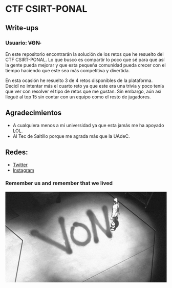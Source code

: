 # CTF CSIRT-PONAL

## Write-ups

### Usuario: V̵O̵N̵

En este repositorio encontrarán la solución de los retos que he resuelto del CTF CSIRT-PONAL.
Lo que busco es compartir lo poco que sé para que así la gente pueda mejorar y que esta pequeña comunidad pueda crecer con el tiempo haciendo que este sea más competitiva y divertida.

En esta ocasión he resuelto 3 de 4 retos disponibles de la plataforma. Decidí no intentar más el cuarto reto ya que este era una trivia y poco tenía que ver con resolver el tipo de retos que me gustan.
Sin embargo, aún así llegué al top 15 sin contar con un equipo como el resto de jugadores.

## Agradecimientos
* A cualquiera menos a mi universidad ya que esta jamás me ha apoyado LOL.
* Al Tec de Saltillo porque me agrada más que la UAdeC.

## Redes:

* [Twitter](https://twitter.com/developerjesus)
* [Instagram](https://www.instagram.com/developerjesus/)

### Remember us and remember that we lived

![Screenshot](Images/von.jpg)
